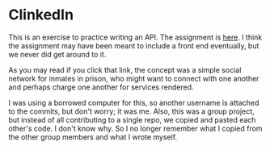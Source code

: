 # ClinkedIn
This is an exercise to practice writing an API.  The assignment is [here](https://www.notion.so/nighthawks/ClinkedIn-cb5f5f9fade1480b9ff6cc024bd0f929).  I think the assignment may have been meant to include a front end eventually, but we never did get around to it.

As you may read if you click that link, the concept was a simple social network for inmates in prison, who might want to connect with one another and perhaps charge one another for services rendered.

I was using a borrowed computer for this, so another username is attached to the commits, but don't worry; it was me.  Also, this was a group project, but instead of all contributing to a single repo, we copied and pasted each other's code.  I don't know why. So I no longer remember what I copied from the other group members and what I wrote myself.
